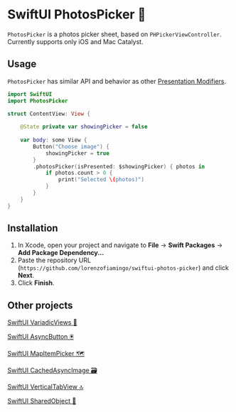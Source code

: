 # SwiftUI PhotosPicker 🌇

`PhotosPicker` is a photos picker sheet, based on `PHPickerViewController`. Currently supports only iOS and Mac Catalyst.

## Usage

`PhotosPicker` has similar API and behavior as other [Presentation Modifiers](https://developer.apple.com/documentation/swiftui/view-presentation).
```swift
import SwiftUI
import PhotosPicker

struct ContentView: View {
    
    @State private var showingPicker = false
    
    var body: some View {
        Button("Choose image") {
            showingPicker = true
        }
        .photosPicker(isPresented: $showingPicker) { photos in
            if photos.count > 0 {
                print("Selected \(photos)")
            }
        }
    }
}
```

## Installation

1. In Xcode, open your project and navigate to **File** → **Swift Packages** → **Add Package Dependency...**
2. Paste the repository URL (`https://github.com/lorenzofiamingo/swiftui-photos-picker`) and click **Next**.
3. Click **Finish**.


## Other projects

[SwiftUI VariadicViews 🥞](https://github.com/lorenzofiamingo/swiftui-variadic-views)

[SwiftUI AsyncButton 🖲️](https://github.com/lorenzofiamingo/swiftui-async-button)

[SwiftUI MapItemPicker 🗺️](https://github.com/lorenzofiamingo/swiftui-map-item-picker)

[SwiftUI CachedAsyncImage 🗃️](https://github.com/lorenzofiamingo/swiftui-cached-async-image)

[SwiftUI VerticalTabView 🔝](https://github.com/lorenzofiamingo/swiftui-vertical-tab-view)

[SwiftUI SharedObject 🍱](https://github.com/lorenzofiamingo/swiftui-shared-object)
